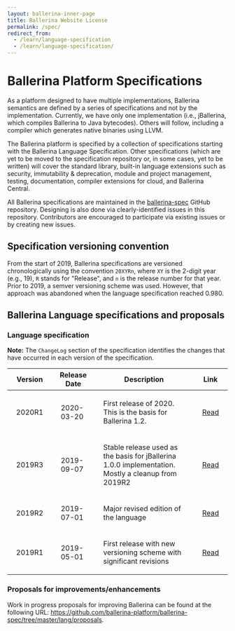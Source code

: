```yaml
---
layout: ballerina-inner-page
title: Ballerina Website License
permalink: /spec/
redirect_from:
  - /learn/language-specification
  - /learn/language-specification/
---
```


# Ballerina Platform Specifications

As a platform designed to have multiple implementations, Ballerina semantics are defined by a series of specifications and not by the implementation. Currently, we have only one implementation (i.e., jBallerina, which compiles Ballerina to Java bytecodes). Others will follow, including a compiler which generates native binaries using LLVM.

The Ballerina platform is specified by a collection of specifications starting with the Ballerina Language Specification. Other specifications (which are yet to be moved to the specification repository or, in some cases, yet to be written) will cover the standard library, built-in language extensions such as security, immutability & deprecation, module and project management, testing, documentation, compiler extensions for cloud, and Ballerina Central.

All Ballerina specifications are maintained in the [ballerina-spec](https://github.com/ballerina-platform/ballerina-spec/) GitHub repository. Designing is also done via clearly-identified issues in this repository. Contributors are encouraged to participate via existing issues or by creating new issues.

## Specification versioning convention

From the start of 2019, Ballerina  specifications are versioned chronologically using the convention `20XYRn`, where `XY` is the 2-digit year (e.g., 19), `R` stands for "Release", and `n` is the release number for that year. Prior to 2019, a semver versioning scheme was used. However, that approach was abandoned when the language specification reached 0.980.

## Ballerina Language specifications and proposals

### Language specification 

**Note:** The `ChangeLog` section of the specification identifies the changes that have occurred in each version of the specification.

| Version | Release Date | Description | Link |
| ------- | ------------ | ----------- | ---- |
| 2020R1 | 2020-03-20 | First release of 2020. This is the basis for Ballerina 1.2. | <a target="_blank" href="/spec/lang/2020R1/">Read</a> |
| 2019R3 | 2019-09-07 | Stable release used as the basis for jBallerina 1.0.0 implementation. Mostly a cleanup from 2019R2 | <a target="_blank" href="/spec/lang/2019R3/">Read</a> |
| 2019R2 | 2019-07-01 | Major revised edition of the language | <a target="_blank" href="/spec/lang/2019R2/">Read</a> |
| 2019R1 | 2019-05-01 | First release with new versioning scheme with significant revisions | <a target="_blank" href="/spec/lang/2019R1/">Read</a> |

### Proposals for improvements/enhancements

Work in progress proposals for improving Ballerina can be found at the following URL: <a target="_blank" href="https://github.com/ballerina-platform/ballerina-spec/tree/master/lang/proposals">https://github.com/ballerina-platform/ballerina-spec/tree/master/lang/proposals</a>.

<style> 
table {
    width:100%;
}
td {
    padding: 20px; 
}
li.cVersionItem  {display: none !important;}
</style>
